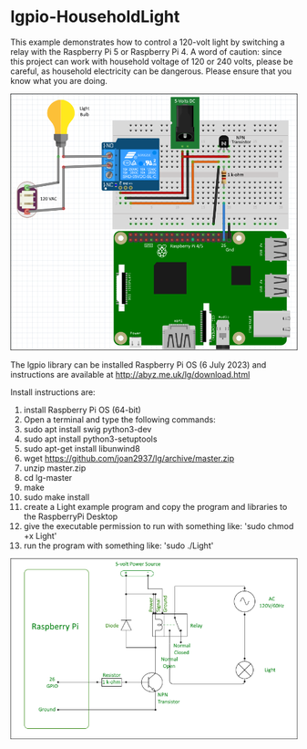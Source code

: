 # lgpio-HouseholdLight
This example demonstrates how to control a 120-volt light by switching a relay with the Raspberry Pi 5 or Raspberry Pi 4. A word of caution: since this project can work with household voltage of 120 or 240 volts, please be careful, as household electricity can be dangerous. Please ensure that you know what you are doing.

![](https://github.com/eugenedakin/lgpio-HouseholdLight/blob/main/8-Fritzing.png)

The lgpio library can be installed Raspberry Pi OS (6 July 2023) and instructions are available at http://abyz.me.uk/lg/download.html

Install instructions are:

1) install Raspberry Pi OS (64-bit)
2) Open a terminal and type the following commands:
3) sudo apt install swig python3-dev
4) sudo apt install python3-setuptools
5) sudo apt-get install libunwind8
6) wget https://github.com/joan2937/lg/archive/master.zip
7) unzip master.zip
8) cd lg-master
9) make
10) sudo make install
11) create a Light example program and copy the program and libraries to the RaspberryPi Desktop
12) give the executable permission to run with something like: 'sudo chmod +x Light'
13) run the program with something like: 'sudo ./Light'

![](https://github.com/eugenedakin/lgpio-HouseholdLight/blob/main/8-Schematic.png)
